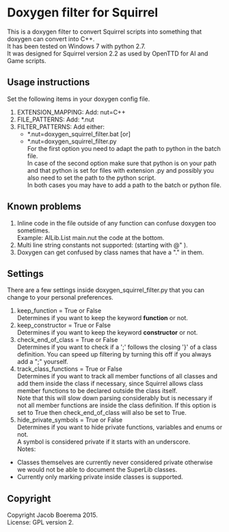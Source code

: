 Doxygen filter for Squirrel
===========================

This is a doxygen filter to convert Squirrel scripts into something
that doxygen can convert into C++.   
It has been tested on Windows 7 with python 2.7.    
It was designed for Squirrel version 2.2 as used by OpenTTD for
AI and Game scripts.

Usage instructions
------------------
Set the following items in your doxygen config file.

1. EXTENSION_MAPPING: Add: nut=C++    
2. FILE_PATTERNS: Add: *.nut    
3. FILTER_PATTERNS: Add either:    
    + \*.nut=doxygen\_squirrel\_filter.bat [or]    
    + \*.nut=doxygen\_squirrel\_filter.py    
For the first option you need to adapt the path to python in the batch
file.    
In case of the second option make sure that python is on your path and
that python is set for files with extension .py and possibly you also need to
set the path to the python script.    
In both cases you may have to add a path to the batch or python file.

Known problems
--------------
1. Inline code in the file outside of any function can confuse doxygen
too sometimes.    
Example: AILib.List main.nut the code at the bottom.
2. Multi line string constants not supported: (starting with @" ).
3. Doxygen can get confused by class names that have a "." in them.

Settings
--------
There are a few settings inside doxygen\_squirrel\_filter.py that
you can change to your personal preferences.

1. keep\_function = True or False    
Determines if you want to keep the keyword **function** or not.
2.  keep\_constructor = True or False    
Determines if you want to keep the keyword **constructor** or not.
3. check\_end\_of\_class = True or False    
Determines if you want to check if a ';' follows the closing '}'
of a class definition. You can speed up filtering by turning this
off if you always add a ";" yourself.    
4. track\_class\_functions = True or False    
Determines if you want to track all member functions of all classes and add them inside the class if necessary, since Squirrel allows class member functions to be declared outside the class itself.    
Note that this will slow down parsing considerably but is necessary if not all member functions are inside the class definition.
If this option is set to True then check\_end\_of\_class will also be set to True.
5. hide\_private\_symbols = True or False    
Determines if you want to hide private functions, variables and enums or not.    
A symbol is considered private if it starts with an underscore.    
Notes:
 + Classes themselves are currently never considered private otherwise we would not be able to document the SuperLib classes.    
 + Currently only marking private inside classes is supported.

Copyright
---------
Copyright Jacob Boerema 2015.    
License: GPL version 2.
